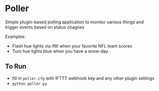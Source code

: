 # Poller
Simple plugin-based polling application to monitor various things and trigger events based on status chagnes

Examples:
* Flash hue lights via ifttt when your favorite NFL team scores
* Turn hue lights blue when you have a snow-day

## To Run
* fill in `poller.cfg` with IFTTT webhook key and any other plugin settings
* `python poller.py`